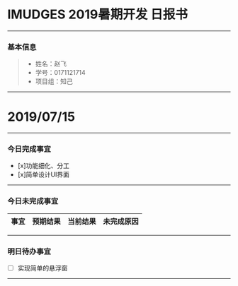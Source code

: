 # IMUDGES 2019暑期开发 日报书
-------


### 基本信息
> * 姓名：赵飞
> * 学号：0171121714
> * 项目组：知己

-------


# 2019/07/15

-------

### 今日完成事宜
- [x]功能细化、分工
- [x]简单设计UI界面

-----
### 今日未完成事宜


| 事宜     |预期结果| 当前结果  | 未完成原因   | 
| --------   | -----:  | -----:  | :----:  |



------
### 明日待办事宜
- [ ] 实现简单的悬浮窗

-------
